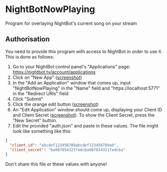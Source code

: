 # NightBotNowPlaying
Program for overlaying NightBot's current song on your stream 

## Authorisation
You need to provide this program with access to NightBot in order to use it. This is done as follows:
1. Go to your NightBot control panel's "Applications" page: https://nightbot.tv/account/applications
2. Click on "New App" ([screenshot](res/applications_page.png))
3. In the "Add an Application" window that comes up, input "NightBotNowPlaying" in the "Name" field and "https://localhost:5771" in the "Redirect URIs" field
4. Click "Submit"
5. Click the orange edit button ([screenshot](res/applications_page_2.png))
6. An "Edit Application" window should come up, displaying your Client ID and Client Secret ([screenshot](res/applications_edit.png)). To show the Client Secret, press the "New Secret" button.
7. Edit the provided "auth.json" and paste in these values. The file might look like something like this:
```json
{
  "client_id": "abcdef123456789abcdef123456789ab",
  "client_secret": "ba987654321fedcba987654321fedcba"
}
```
Don't share this file or these values with anyone!

